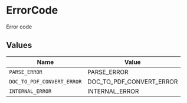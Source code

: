 # ErrorCode

Error code


## Values

| Name                       | Value                      |
| -------------------------- | -------------------------- |
| `PARSE_ERROR`              | PARSE_ERROR                |
| `DOC_TO_PDF_CONVERT_ERROR` | DOC_TO_PDF_CONVERT_ERROR   |
| `INTERNAL_ERROR`           | INTERNAL_ERROR             |